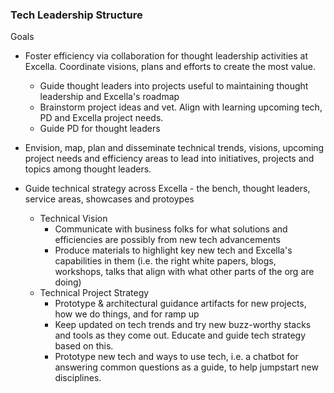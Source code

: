 ### Tech Leadership Structure

Goals
- Foster efficiency via collaboration for thought leadership activities at Excella. Coordinate visions, plans and efforts to create the most value. 
    - Guide thought leaders into projects useful to maintaining thought leadership and Excella's roadmap
    - Brainstorm project ideas and vet. Align with learning upcoming tech, PD and Excella project needs.
    - Guide PD for thought leaders

- Envision, map, plan and disseminate technical trends, visions, upcoming project needs and efficiency areas to lead into initiatives, projects and topics among thought leaders.

- Guide technical strategy across Excella - the bench, thought leaders, service areas, showcases and protoypes
    - Technical Vision
        - Communicate with business folks for what solutions and efficiencies are possibly from new tech advancements
        - Produce materials to highlight key new tech and Excella's capabilities in them (i.e. the right white papers, blogs, workshops, talks that align with what other parts of the org are doing)
    - Technical Project Strategy
        - Prototype & architectural guidance artifacts for new projects, how we do things, and for ramp up
        - Keep updated on tech trends and try new buzz-worthy stacks and tools as they come out. Educate and guide tech strategy based on this. 
        - Prototype new tech and ways to use tech, i.e. a chatbot for answering common questions as a guide, to help jumpstart new disciplines.